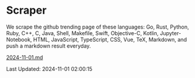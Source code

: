 # Scraper

We scrape the github trending page of these languages: Go, Rust, Python, Ruby, C++, C, Java, Shell, Makefile, Swift, Objective-C, Kotlin, Jupyter-Notebook, HTML, JavaScript, TypeScript, CSS, Vue, TeX, Markdown, and push a markdown result everyday.

[2024-11-01.md](https://github.com/cumthxy/github-trending-backup/blob/master/2024-11-01.md)

Last Updated: 2024-11-01 02:00:15